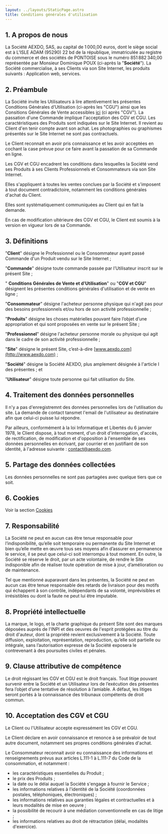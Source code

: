 ```yaml
---
layout: ../layouts/StaticPage.astro
title: Conditions générales d'utilisation
---
```

## 1. A propos de nous

La Société AEXDO, SAS, au capital de 1 000,00 euros,  dont le siège social est à L'ISLE ADAM (95290) 22 bd de la république, immatriculée au registre du commerce et des sociétés de PONTOISE sous le numéro 851 882 340,00 représentée par Monsieur Dominique POUX  (ci-après la
"**Société**"). La Société commercialise, à ses Clients via son Site Internet, les produits suivants : Application web, services.

## 2. Préambule

La Société invite les Utilisateurs à lire attentivement les présentes Conditions Générales d’Utilisation (ci-après les "CGU") ainsi que les Consitions Générales de Vente accessibles [ici](/cgv) (ci après "CGV"). La passation d'une Commande implique l'acceptation des CGV et CGU. Les caractéristiques des Produits sont indiquées sur le Site Internet. Il revient au Client d'en tenir compte avant son achat. Les photographies ou graphismes présentés sur le Site Internet ne sont pas contractuels.

Le Client reconnait en avoir pris connaissance et les avoir acceptées en cochant la case prévue pour ce faire avant la passation de sa Commande en ligne.

Les CGV et CGU encadrent les conditions dans lesquelles la Société vend ses Produits à ses Clients Professionnels et Consommateurs via son Site Internet.

Elles s'appliquent à toutes les ventes conclues par la Société et s'imposent à tout document contradictoire, notamment les conditions générales d'achat du Client.

Elles sont systématiquement communiquées au Client qui en fait la demande.

En cas de modification ultérieure des CGV et CGU, le Client est soumis à la version en vigueur lors de sa Commande.

## 3. Définitions

"**Client**" désigne le Professionnel ou le Consommateur ayant passé Commande d'un Produit vendu sur le Site Internet ;

"**Commande**" désigne toute commande passée par l’Utilisateur inscrit sur le présent Site ;

"
**Conditions Générales de Vente et d'Utilisation**" ou "**CGV et CGU**" désignent les présentes conditions générales d'utilisation et de vente en ligne ;

"**Consommateur**" désigne l'acheteur personne physique qui n'agit pas pour des besoins professionnels et/ou hors de son activité professionnelle ;

"**Produits**" désigne les choses matérielles pouvant faire l’objet d’une appropriation et qui sont proposées en vente sur le présent Site ;

"**Professionnel**" désigne l'acheteur personne morale ou physique qui agit dans le cadre de son activité professionnelle ;

"**Site**" désigne le présent Site, c’est-à-dire [www.aexdo.com](http://www.aexdo.com) ;

"**Société**" désigne la Société AEXDO, plus amplement désignée à l'article I des présentes ; et

"**Utilisateur**" désigne toute personne qui fait utilisation du Site.

## 4. Traitement des données personnelles

Il n'y a pas d'enregistremnt des données personnelles lors de l'utilisation du site. La demande de contact tansmet l'email de l'utilisateur au destinataire afin que celui-ci puisse lui répondre.

Par ailleurs, conformément à la loi Informatique et Libertés du 6 janvier 1978, le Client dispose, à tout moment, d'un droit d'interrogation, d'accès, de rectification, de modification et d'opposition à l'ensemble de ses données personnelles en écrivant, par courrier et en justifiant de son identité, à l'adresse suivante : [contact@aexdo.com](mailto:contact@aexdo.com).

## 5. Partage des données collectées

Les données personnelles ne sont pas partagées avec quelque tiers que ce soit.

## 6. Cookies

Voir la section [Cookies](/cookies)

## 7. Responsabilité

La Société ne peut en aucun cas être tenue responsable pour l’indisponibilité, qu’elle soit temporaire ou permanente du Site Internet et bien qu’elle mette en œuvre tous ses moyens afin d’assurer en permanence le service, il se peut que celui-ci soit interrompu à tout moment.  En outre, la Société se réserve le droit, par un acte volontaire, de rendre le Site indisponible afin de réaliser toute opération de mise à jour, d’amélioration ou de maintenance.

Tel que mentionné auparavant dans les présentes, la Société ne peut en aucun cas être tenue responsable des retards de livraison pour des motifs qui échappent à son contrôle, indépendants de sa volonté, imprévisibles et irrésistibles ou dont la faute ne peut lui être imputable.

## 8. Propriété intellectuelle

La marque, le logo, et la charte graphique du présent Site sont des marques déposées auprès de l'INPI et des oeuvres de l'esprit protégées au titre du droit d'auteur, dont la propriété revient exclusivement à la Société. Toute diffusion, exploitation, représentation, reproduction, qu’elle soit partielle ou intégrale, sans l’autorisation expresse de la Société exposera le contrevenant à des poursuites civiles et pénales.

## 9. Clause attributive de compétence

Le droit régissant les CGV et CGU est le droit français. Tout litige pouvant survenir entre la Société et un Utilisateur lors de l’exécution des présentes fera l’objet d’une tentative de résolution à l’amiable. A défaut, les litiges seront portés à la connaissance des tribunaux compétents de droit commun.

## 10. Acceptation des CGV et CGU

Le Client ou l'Utilisateur accepte expressément les CGV et CGU.

Le Client déclare en avoir connaissance et renonce à se prévaloir de tout autre document, notamment ses propres conditions générales d'achat.

Le Consommateur reconnait avoir eu connaissance des informations et renseignements prévus aux articles L.111-1 à L.111-7 du Code de la consommation, et notamment :

- les caractéristiques essentielles du Produit ;
- le prix des Produits ;
- la date ou le délai auquel la Société s'engage à fournir le Service ;
- les informations relatives à l'identité de la Société (coordonnées postales, téléphoniques, électroniques) ;
- les informations relatives aux garanties légales et contractuelles et à leurs modalités de mise en oeuvre ;
- la possibilité de recourir à une médiation conventionnelle en cas de litige ;
- les informations relatives au droit de rétractation (délai, modalités d'exercice).
